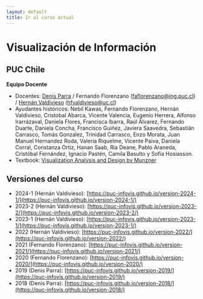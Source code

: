 ```yaml
---
layout: default
title: Ir al curso actual
---
```

# Visualización de Información
## PUC Chile


**Equipo Docente**
- Docentes: [Denis Parra](https://dparra.sitios.ing.uc.cl/) / Fernando Florenzano (faflorenzano@ing.puc.cl) / [Hernán Valdivieso](https://hernan4444.github.io/) (hfvaldivieso@uc.cl)
- Ayudantes históricos: Nebil Kawas, Fernando Florenzano, Hernán Valdivieso, Cristobal Abarca, Vicente Valencia, Eugenio Herrera, Alfonso Irarrázaval, Daniela Flores, Francisca Ibarra, Raúl Álvarez, Fernando Duarte, Daniela Concha, Francisco Guiñez, Javiera Saavedra, Sebastián Carrasco, Tomás Gonzalez, Trinidad Carrasco, Enzo Morata, Juan Manuel Hernandez Roda, Valeria Riquelme, Vicente Paiva, Daniela Corral, Constanza Ortiz, Hanan Saab, Ria Deane, Pablo Araneda, Cristóbal Fernández, Ignacio Pastén, Camila Basulto y Sofía Hosiasson.
- Textbook: [Visualization Analysis and Design by Munzner](https://www.cs.ubc.ca/~tmm/vadbook/)

## Versiones del curso

- 2024-1 (Hernán Valdivieso): [https://puc-infovis.github.io/version-2024-1/](https://puc-infovis.github.io/version-2024-1/)
- 2023-2 (Hernán Valdivieso): [https://puc-infovis.github.io/version-2023-2/](https://puc-infovis.github.io/version-2023-2/)
- 2023-1 (Hernán Valdivieso): [https://puc-infovis.github.io/version-2023-1/](https://puc-infovis.github.io/version-2023-1/)
- 2022 (Hernán Valdivieso): [https://puc-infovis.github.io/version-2022/](https://puc-infovis.github.io/version-2022/)
- 2021 (Fernando Florenzano): [https://puc-infovis.github.io/version-2021/](https://puc-infovis.github.io/version-2021/)
- 2020 (Fernando Florenzano): [https://puc-infovis.github.io/version-2020/](https://puc-infovis.github.io/version-2020/)
- 2019 (Denis Parra): [https://puc-infovis.github.io/version-2019/](https://puc-infovis.github.io/version-2019/)
- 2018 (Denis Parra): [https://puc-infovis.github.io/version-2018/](https://puc-infovis.github.io/version-2018/)


